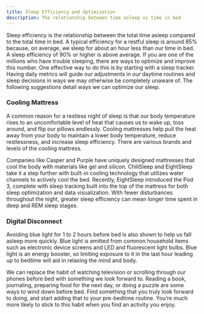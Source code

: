 ```yaml
---
title: Sleep Efficiency and Optimization
description: The relationship between time asleep vs time in bed
---
```


Sleep efficiency is the relationship between the total time asleep compared to the total time in bed. A typical efficiency for a restful sleep is around 85% because, on average, we sleep for about an hour less than our time in bed. A sleep efficiency of 90% or higher is above average. If you are one of the millions who have trouble sleeping, there are ways to optimize and improve this number. One effective way to do this is by starting with a sleep tracker. Having daily metrics will guide our adjustments in our daytime routines and sleep decisions in ways we may otherwise be completely unaware of. The following suggestions detail ways we can optimize our sleep. 

### Cooling Mattress
A common reason for a restless night of sleep is that our body temperature rises to an uncomfortable level of heat that causes us to wake up, toss around, and flip our pillows endlessly. Cooling mattresses help pull the heat away from your body to maintain a lower body temperature, reduce restlessness, and increase sleep efficiency. There are various brands and levels of the cooling mattress. 

Companies like Casper and Purple have uniquely designed mattresses that cool the body with materials like gel and silicon. ChiliSleep and EightSleep take it a step further with built-in cooling technology that utilizes water channels to actively cool the bed. Recently, EightSleep introduced the Pod 3, complete with sleep tracking built into the top of the mattress for both sleep optimization and data visualization. With fewer disturbances throughout the night, greater sleep efficiency can mean longer time spent in deep and REM sleep stages. 

### Digital Disconnect
Avoiding blue light for 1 to 2 hours before bed is also shown to help us fall asleep more quickly. Blue light is emitted from common household items such as electronic device screens and LED and fluorescent light bulbs. Blue light is an energy booster, so limiting exposure to it in the last hour leading up to bedtime will aid in relaxing the mind and body. 

We can replace the habit of watching television or scrolling through our phones before bed with something we look forward to. Reading a book, journaling, preparing food for the next day, or doing a puzzle are some ways to wind down before bed. Find something that you truly look forward to doing, and start adding that to your pre-bedtime routine. You’re much more likely to stick to this habit when you find an activity you enjoy. 
